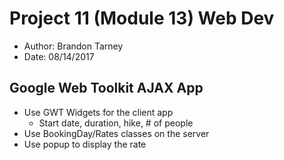 # Project 11 (Module 13) Web Dev
- Author:   Brandon Tarney
- Date:     08/14/2017

## Google Web Toolkit AJAX App
- Use GWT Widgets for the client app
    - Start date, duration, hike, # of people
- Use BookingDay/Rates classes on the server
- Use popup to display the rate
